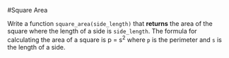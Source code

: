 #Square Area

Write a function `square_area(side_length)` that **returns** the area of the square where the length of a side
is `side_length`. The formula for calculating the area of a square is p = s<sup>2</sup> where `p` is the perimeter and `s` 
is the length of a side.
